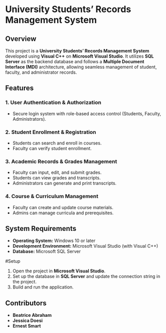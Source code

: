 # University Students’ Records Management System

## Overview
This project is a **University Students’ Records Management System** developed using **Visual C++** on **Microsoft Visual Studio**. It utilizes **SQL Server** as the backend database and follows a **Multiple Document Interface (MDI)** architecture, allowing seamless management of student, faculty, and administrator records.

## Features
### 1. User Authentication & Authorization
- Secure login system with role-based access control (Students, Faculty, Administrators).

### 2. Student Enrollment & Registration
- Students can search and enroll in courses.
- Faculty can verify student enrollment.

### 3. Academic Records & Grades Management
- Faculty can input, edit, and submit grades.
- Students can view grades and transcripts.
- Administrators can generate and print transcripts.

### 4. Course & Curriculum Management
- Faculty can create and update course materials.
- Admins can manage curricula and prerequisites.

## System Requirements
- **Operating System:** Windows 10 or later
- **Development Environment:** Microsoft Visual Studio (with Visual C++)
- **Database:** Microsoft SQL Server

#Setup
1. Open the project in **Microsoft Visual Studio**.
2. Set up the database in **SQL Server** and update the connection string in the project.
3. Build and run the application.

## Contributors
- **Beatrice Abraham**
- **Jessica Doesi**
- **Ernest Smart**
